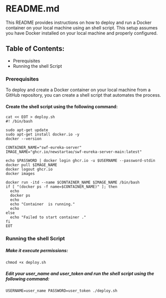 README.md
=========

This README provides instructions on how to deploy and run a Docker container on your local machine using an shell script. This setup assumes you have Docker installed on your local machine and properly configured.

## Table of Contents:

* Prerequisites
* Running the shell Script

### Prerequisites

To deploy and create a Docker container on your local machine from a GitHub repository, you can create a shell script that automates the process.

#### Create the shell script using the following command:

	cat << EOT > deploy.sh
	#! /bin/bash
	
	sudo apt-get update
	sudo apt-get install docker.io -y
	docker --version
	
	CONTAINER_NAME="swf-eureka-server"
	IMAGE_NAME="ghcr.io/newstartao/swf-eureka-server-main:latest"
	
	echo $PASSWORD | docker login ghcr.io -u $USERNAME --password-stdin
	docker pull $IMAGE_NAME
	docker logout ghcr.io
	docker images
	
	docker run -itd --name $CONTAINER_NAME $IMAGE_NAME /bin/bash
	if [ "(docker ps -f name=$CONTAINER_NAME)" ]; then
	  echo
	  docker ps
	  echo
	  echo "Container  is running."
	  echo
	else
	  echo "Failed to start container ."
	fi		
	EOT

### Running the shell Script

##### Make it execute permissions:

	chmod +x deploy.sh
##### Edit your user_name and user_token and run the shell script using the following command:
	USERNAME=user_name PASSWORD=user_token ./deploy.sh


			


